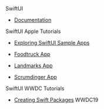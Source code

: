 SwiftUI

* [Documentation](https://developer.apple.com/xcode/swiftui/)

SwiftUI Apple Tutorials

* [Exploring SwiftUI Sample Apps](https://developer.apple.com/tutorials/Sample-Apps)

* [Foodtruck App](https://developer.apple.com/documentation/swiftui/food_truck_building_a_swiftui_multiplatform_app)

* [Landmarks App](https://developer.apple.com/tutorials/swiftui/creating-and-combining-views)

* [Scrumdinger App](https://developer.apple.com/tutorials/app-dev-training/getting-started-with-scrumdinger)

SwiftUI WWDC Tutorials

* [Creating Swift Packages](https://developer.apple.com/videos/play/wwdc2019/410) WWDC19
